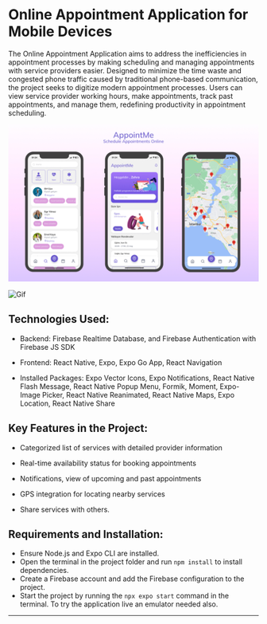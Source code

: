 # Online Appointment Application for Mobile Devices

The Online Appointment Application aims to address the inefficiencies in appointment processes by making scheduling and managing appointments with service providers easier. Designed to minimize the time waste and congested phone traffic caused by traditional phone-based communication, the project seeks to digitize modern appointment processes. Users can view service provider working hours, make appointments, track past appointments, and manage them, redefining productivity in appointment scheduling.

![AppUI](/assets/appUI.jpg)

![Gif](/appointmentAppwithReactNative/assets/appGif.gif)

## Technologies Used:

* Backend: Firebase Realtime Database, and Firebase Authentication with Firebase JS SDK

* Frontend: React Native, Expo, Expo Go App, React Navigation

* Installed Packages: Expo Vector Icons, Expo Notifications, React Native Flash Message, React Native Popup Menu, Formik, Moment, Expo-Image Picker, React Native Reanimated, React Native Maps, Expo Location, React Native Share


## Key Features in the Project:

* Categorized list of services with detailed provider information

* Real-time availability status for booking appointments

* Notifications, view of upcoming and past appointments

* GPS integration for locating nearby services

* Share services with others.


## Requirements and Installation:

* Ensure Node.js and Expo CLI are installed.
* Open the terminal in the project folder and run `npm install` to install dependencies.
* Create a Firebase account and add the Firebase configuration to the project.
* Start the project by running the `npx expo start` command in the terminal. To try the application live an emulator needed also.

---
